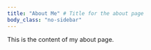 ```yaml
---
title: "About Me" # Title for the about page
body_class: "no-sidebar"
---
```


This is the content of my about page.
